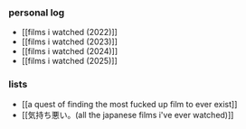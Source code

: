 ### personal log
- [[films i watched (2022)]]
- [[films i watched (2023)]]
- [[films i watched (2024)]]
- [[films i watched (2025)]]
### lists
- [[a quest of finding the most fucked up film to ever exist]] 
- [[気持ち悪い。(all the japanese films i've ever watched)]]

